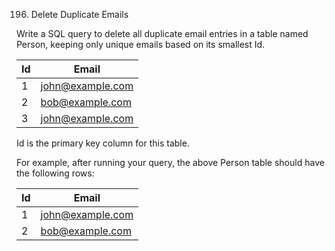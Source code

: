 
196. Delete Duplicate Emails

Write a SQL query to delete all duplicate email entries in a table named Person, keeping only unique emails based on its smallest Id.

| Id | Email            |
|----|------------------|
| 1  | john@example.com |
| 2  | bob@example.com  |
| 3  | john@example.com |

Id is the primary key column for this table.

For example, after running your query, the above Person table should have the following rows:

| Id | Email            |
|----|------------------|
| 1  | john@example.com |
| 2  | bob@example.com  |
